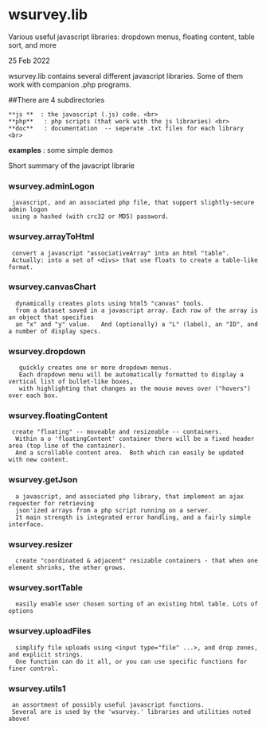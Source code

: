 # wsurvey.lib
Various useful javascript libraries: dropdown menus, floating content, table sort, and more

25 Feb 2022

wsurvey.lib contains several different javascript libraries. Some of them work with companion .php programs.

##There are 4 subdirectories

    **js **  : the javascript (.js) code. <br> 
    **php**   : php scripts (that work with the js libraries) <br>
    **doc**   : documentation  -- seperate .txt files for each library <br>
   **examples** : some simple demos

Short summary of the javacript librarie

### wsurvey.adminLogon
     javascript, and an associated php file, that support slightly-secure admin logon
     using a hashed (with crc32 or MD5) password.

### wsurvey.arrayToHtml
     convert a javascript "associativeArray" into an html "table".
     Actually: into a set of <divs> that use floats to create a table-like format.

###  wsurvey.canvasChart
      dynamically creates plots using html5 "canvas" tools.
      from a dataset saved in a javascript array. Each row of the array is an object that specifies
      an "x" and "y" value.   And (optionally) a "L" (label), an "ID", and a number of display specs.

###  wsurvey.dropdown
       quickly creates one or more dropdown menus.
       Each dropdown menu will be automatically formatted to display a vertical list of bullet-like boxes,
       with highlighting that changes as the mouse moves over ("hovers") over each box.

###  wsurvey.floatingContent
     create "floating" -- moveable and resizeable -- containers.
      Within a o 'floatingContent' container there will be a fixed header area (top line of the container).
      And a scrollable content area.  Both which can easily be updated with new content.

###  wsurvey.getJson
      a javascript, and associated php library, that implement an ajax requester for retrieving 
      json'ized arrays from a php script running on a server.
      It main strength is integrated error handling, and a fairly simple interface.

###  wsurvey.resizer
      create "coordinated & adjacent" resizable containers - that when one element shrinks, the other grows.

###  wsurvey.sortTable
      easily enable user chosen sorting of an existing html table. Lots of options

###  wsurvey.uploadFiles
      simplify file uploads using <input type="file" ...>, and drop zones, and explicit strings.
      One function can do it all, or you can use specific functions for finer control.

###  wsurvey.utils1
     an assortment of possibly useful javascript functions.
     Several are is used by the 'wsurvey.' libraries and utilities noted above!  
